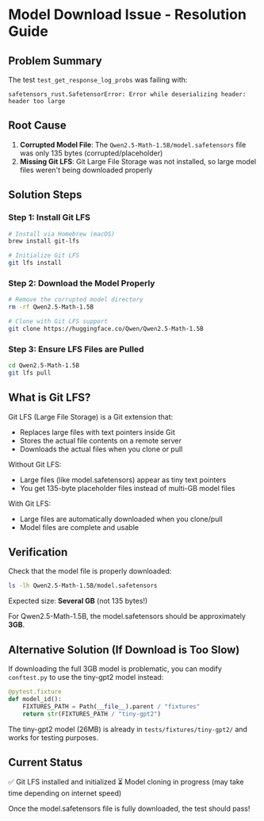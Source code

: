 # Model Download Issue - Resolution Guide

## Problem Summary

The test `test_get_response_log_probs` was failing with:
```
safetensors_rust.SafetensorError: Error while deserializing header: header too large
```

## Root Cause

1. **Corrupted Model File**: The `Qwen2.5-Math-1.5B/model.safetensors` file was only 135 bytes (corrupted/placeholder)
2. **Missing Git LFS**: Git Large File Storage was not installed, so large model files weren't being downloaded properly

## Solution Steps

### Step 1: Install Git LFS
```bash
# Install via Homebrew (macOS)
brew install git-lfs

# Initialize Git LFS
git lfs install
```

### Step 2: Download the Model Properly
```bash
# Remove the corrupted model directory
rm -rf Qwen2.5-Math-1.5B

# Clone with Git LFS support
git clone https://huggingface.co/Qwen/Qwen2.5-Math-1.5B
```

### Step 3: Ensure LFS Files are Pulled
```bash
cd Qwen2.5-Math-1.5B
git lfs pull
```

## What is Git LFS?

Git LFS (Large File Storage) is a Git extension that:
- Replaces large files with text pointers inside Git
- Stores the actual file contents on a remote server
- Downloads the actual files when you clone or pull

Without Git LFS:
- Large files (like model.safetensors) appear as tiny text pointers
- You get 135-byte placeholder files instead of multi-GB model files

With Git LFS:
- Large files are automatically downloaded when you clone/pull
- Model files are complete and usable

## Verification

Check that the model file is properly downloaded:
```bash
ls -lh Qwen2.5-Math-1.5B/model.safetensors
```

Expected size: **Several GB** (not 135 bytes!)

For Qwen2.5-Math-1.5B, the model.safetensors should be approximately **3GB**.

## Alternative Solution (If Download is Too Slow)

If downloading the full 3GB model is problematic, you can modify `conftest.py` to use the tiny-gpt2 model instead:

```python
@pytest.fixture
def model_id():
    FIXTURES_PATH = Path(__file__).parent / "fixtures"
    return str(FIXTURES_PATH / "tiny-gpt2")
```

The tiny-gpt2 model (26MB) is already in `tests/fixtures/tiny-gpt2/` and works for testing purposes.

## Current Status

✅ Git LFS installed and initialized
⏳ Model cloning in progress (may take time depending on internet speed)

Once the model.safetensors file is fully downloaded, the test should pass!
